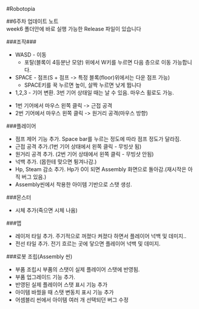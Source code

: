 #Robotopia  

##6주차 업데이트 노트  
week6 폴더안에 바로 실행 가능한 Release 파일이 있습니다  

###조작###
- WASD - 이동  
  * 포탈(블록이 4등분난 모양) 위에서 W키를 누르면 다음 층으로 이동 가능합니다. 
- SPACE - 점프(S + 점프 -> 특정 블록(floor)위에서는 다운 점프 가능) 
  * SPACE키를 꾹 누르면 높이, 살짝 누르면 낮게 뜁니다
- 1,2,3 - 기어 변환. 3번 기어 상태일 때는 날 수 있음. 마우스 휠로도 가능.
 * 1번 기어에서 마우스 왼쪽 클릭 -> 근접 공격
 * 2번 기어에서 마우스 왼쪽 클릭 -> 원거리 공격(마우스 방향)

###플레이어
- 점프 제어 기능 추가. Space bar를 누르는 정도에 따라 점프 정도가 달라짐.
- 근접 공격 추가.(1번 기어 상태에서 왼쪽 클릭 - 무빙샷 됨)
- 원거리 공격 추가. (2번 기어 상태에서 왼쪽 클릭 - 무빙샷 안됨)
- 넉백 추가. (몹한테 맞으면 튕겨나감.)
- Hp, Steam 감소 추가. Hp가 0이 되면 Assembly 화면으로 돌아감.(재시작은 아직 버그 있음.)
- Assembly씬에서 착용한 아이템 기반으로 스탯 생성.

###몬스터
- 시체 추가(죽으면 시체 나옴)

###맵
- 레이저 타일 추가. 주기적으로 꺼졌다 켜졌다 하면서 플레이어 넉백 및 데미지..
- 전선 타일 추가. 전기 흐르는 곳에 닿으면 플레이어 넉백 및 데미지.

###로봇 조립(Assembly 씬)
- 부품 조립시 부품의 스탯이 실제 플레이어 스탯에 반영됨.
- 부품 업그레이드 기능 추가.
- 반영된 실제 플레이어 스탯 표시 기능 추가
- 아이템 바꿨을 때 스탯 변동치 표시 기능 추가
- 어셈블리 씬에서 아이템 여러 개 선택되던 버그 수정
